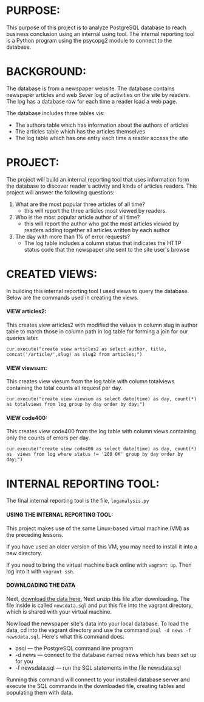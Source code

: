 # PURPOSE:
This purpose of this project is to analyze PostgreSQL database to reach business conclusion using an internal using tool. The internal reporting tool is a Python program using the psycopg2 module to connect to the database.

# BACKGROUND:
The database is from a newspaper website. The database contains newspaper articles and web Sever log of activities on the site by readers. The log has a database row for each time a reader load a web page.

The database includes three tables vis:
  - The authors table which has information about the authors of articles
  - The articles table which has the articles themselves
  - The log table which has one entry each time a reader access the site

# PROJECT:
The project will build an internal reporting tool that uses information form the database to discover reader's activity and kinds of articles readers. This project will answer the following questions:

  1. What are the most popular three articles of all time?
      - this will report the three articles most viewed by readers.
  2. Who is the most popular article author of all time?
      - this will report the author who got the most articles viewed by readers adding together all articles written by each author
  3. The day with more than 1% of error requests?
      - The log table includes a column status that indicates the HTTP status code that the newspaper site sent to the site user's browse

 # CREATED VIEWS:
 In building this internal reporting tool I used views to query the database. Below are the commands used in creating the views. 

 #### VIEW articles2:
This creates view articles2 with modified the values in column slug in author table to march those in column path in log table for
forming a join for our queries later.

 `cur.execute("create view articles2 as select author, title, concat('/article/',slug) as slug2 from articles;")`


#### VIEW viewsum:
  This creates view viesum from the log table with column totalviews containing the total counts all request per day.
  
`cur.execute("create view viewsum as select date(time) as day, count(*) as totalviews from log group by day order by day;")`



 #### VIEW code400:
  This creates view code400 from the log table with column views containing only the counts of errors per day.

`cur.execute("create view code400 as select date(time) as day, count(*) as  views from log where status != '200 OK' group by day order by day;")`


# INTERNAL REPORTING TOOL:
The final internal reporting tool is the file, `loganalysis.py`

#### USING THE INTERNAL REPORTING TOOL:
This project makes use of the same Linux-based virtual machine (VM) as the preceding lessons.

If you have used an older version of this VM, you may need to install it into a new directory.

If you need to bring the virtual machine back online with `vagrant up`. Then log into it with `vagrant ssh`.

#### DOWNLOADING THE DATA
Next, [download the data here.](https://d17h27t6h515a5.cloudfront.net/topher/2016/August/57b5f748_newsdata/newsdata.zip) Next unzip this file after downloading. The file inside is called `newsdata.sql` and put this file into the vagrant directory, which is shared with your virtual machine.

Now load the newspaper site's data into your local database. To load the data, cd into the vagrant directory and use the command 
`psql -d news -f newsdata.sql`.
Here's what this command does:

- psql — the PostgreSQL command line program
- -d news — connect to the database named news which has been set up for you
- -f newsdata.sql — run the SQL statements in the file newsdata.sql

Running this command will connect to your installed database server and execute the SQL commands in the downloaded file, creating tables and populating them with data.
